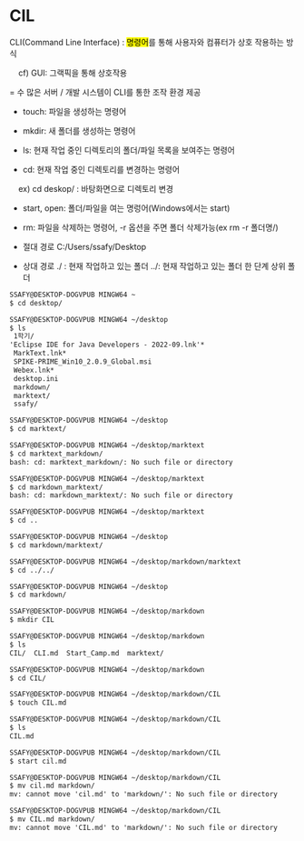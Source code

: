 # CIL

CLI(Command Line Interface) : <mark>명령어</mark>를 통해 사용자와 컴퓨터가 상호 작용하는 방식

    cf) GUI: 그랙픽을 통해 상호작용

= 수 많은 서버 / 개발 시스템이 CLI를 통한 조작 환경 제공

- touch: 파일을 생성하는 명령어

- mkdir: 새 폴더를 생성하는 명령어

- ls: 현재 작업 중인 디렉토리의 폴더/파일 목록을 보여주는 명령어

- cd: 현재 작업 중인 디렉토리를 변경하는 명령어

    ex) cd deskop/ : 바탕화면으로 디렉토리 변경

- start, open: 폴더/파일을 여는 명렁어(Windows에서는 start)

- rm: 파일을 삭제하는 명령어, -r 옵션을 주면 폴더 삭제가능(ex rm -r 폴더명/)

- 절대 경로 C:/Users/ssafy/Desktop

- 상대 경로 ./ : 현재 작업하고 있는 폴더  ../: 현재 작업하고 있는 폴더 한 단계 상위 폴더

```md
SSAFY@DESKTOP-DOGVPUB MINGW64 ~
$ cd desktop/

SSAFY@DESKTOP-DOGVPUB MINGW64 ~/desktop
$ ls
 1학기/
'Eclipse IDE for Java Developers - 2022-09.lnk'*
 MarkText.lnk*
 SPIKE-PRIME_Win10_2.0.9_Global.msi
 Webex.lnk*
 desktop.ini
 markdown/
 marktext/
 ssafy/

SSAFY@DESKTOP-DOGVPUB MINGW64 ~/desktop
$ cd marktext/

SSAFY@DESKTOP-DOGVPUB MINGW64 ~/desktop/marktext
$ cd marktext_markdown/
bash: cd: marktext_markdown/: No such file or directory

SSAFY@DESKTOP-DOGVPUB MINGW64 ~/desktop/marktext
$ cd markdown_marktext/
bash: cd: markdown_marktext/: No such file or directory

SSAFY@DESKTOP-DOGVPUB MINGW64 ~/desktop/marktext
$ cd ..

SSAFY@DESKTOP-DOGVPUB MINGW64 ~/desktop
$ cd markdown/marktext/

SSAFY@DESKTOP-DOGVPUB MINGW64 ~/desktop/markdown/marktext
$ cd ../../

SSAFY@DESKTOP-DOGVPUB MINGW64 ~/desktop
$ cd markdown/

SSAFY@DESKTOP-DOGVPUB MINGW64 ~/desktop/markdown
$ mkdir CIL

SSAFY@DESKTOP-DOGVPUB MINGW64 ~/desktop/markdown
$ ls
CIL/  CLI.md  Start_Camp.md  marktext/

SSAFY@DESKTOP-DOGVPUB MINGW64 ~/desktop/markdown
$ cd CIL/

SSAFY@DESKTOP-DOGVPUB MINGW64 ~/desktop/markdown/CIL
$ touch CIL.md

SSAFY@DESKTOP-DOGVPUB MINGW64 ~/desktop/markdown/CIL
$ ls
CIL.md

SSAFY@DESKTOP-DOGVPUB MINGW64 ~/desktop/markdown/CIL
$ start cil.md

SSAFY@DESKTOP-DOGVPUB MINGW64 ~/desktop/markdown/CIL
$ mv cil.md markdown/
mv: cannot move 'cil.md' to 'markdown/': No such file or directory

SSAFY@DESKTOP-DOGVPUB MINGW64 ~/desktop/markdown/CIL
$ mv CIL.md markdown/
mv: cannot move 'CIL.md' to 'markdown/': No such file or directory
```
